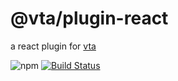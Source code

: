 # @vta/plugin-react

a react plugin for [vta](https://github.com/vta-js/vta)

![npm](https://img.shields.io/npm/v/@vta/plugin-react) [![Build Status](https://travis-ci.com/vta-js/preset-webpack.svg?branch=master)](https://travis-ci.com/vta-js/preset-webpack)
